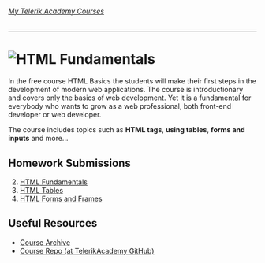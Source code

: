 ###### [My Telerik Academy Courses](https://github.com/nikolovdeyan/TelerikAcademy) 
-------------------------------------

![HTML Fundamentals](https://raw.githubusercontent.com/nikolovdeyan/telerikacademy/master/.resources/HTMLFundamentals_large.png)
=====================================

In the free course HTML Basics the students will make their first steps in the development of modern web applications. The course is introductionary and covers only the basics of web development. Yet it is a fundamental for everybody who wants to grow as a web professional, both front-end developer or web developer.

The course includes topics such as **HTML tags**, **using tables**, **forms and inputs** and more...

## Homework Submissions
2. [HTML Fundamentals](./HOMEWORK/02.HTML_Fundamentals)
3. [HTML Tables](./HOMEWORK/03.HTML_Tables)
4. [HTML Forms and Frames](./HOMEWORK/04.HTML_Forms_and_Frames)

## Useful Resources
- [Course Archive](https://telerikacademy.com/Courses/Courses/Details/386)
- [Course Repo (at TelerikAcademy GitHub)](https://github.com/TelerikAcademy/HTML)